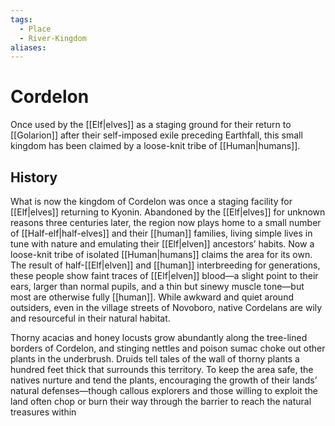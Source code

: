 ```yaml
---
tags:
  - Place
  - River-Kingdom
aliases:
---
```

# Cordelon
Once used by the [[Elf|elves]] as a staging ground for their return to [[Golarion]] after their self-imposed exile preceding Earthfall, this small kingdom has been claimed by a loose-knit tribe of [[Human|humans]].  

## History
What is now the kingdom of Cordelon was once a staging facility for [[Elf|elves]] returning to Kyonin. Abandoned by the [[Elf|elves]] for unknown reasons three centuries later, the region now plays home to a small number of [[Half-elf|half-elves]] and their [[human]] families, living simple lives in tune with nature and emulating their [[Elf|elven]] ancestors’ habits. Now a loose-knit tribe of isolated [[Human|humans]] claims the area for its own. The result of half-[[Elf|elven]] and [[human]] interbreeding for generations, these people show faint traces of [[Elf|elven]] blood—a slight point to their ears, larger than normal pupils, and a thin but sinewy muscle tone—but most are otherwise fully [[human]]. While awkward and quiet around outsiders, even in the village streets of Novoboro, native Cordelans are wily and resourceful in their natural habitat.

Thorny acacias and honey locusts grow abundantly along the tree-lined borders of Cordelon, and stinging nettles and poison sumac choke out other plants in the underbrush. Druids tell tales of the wall of thorny plants a hundred feet thick that surrounds this territory. To keep the area safe, the natives nurture and tend the plants, encouraging the growth of their lands’ natural defenses—though callous explorers and those willing to exploit the land often chop or burn their way through the barrier to reach the natural treasures within
